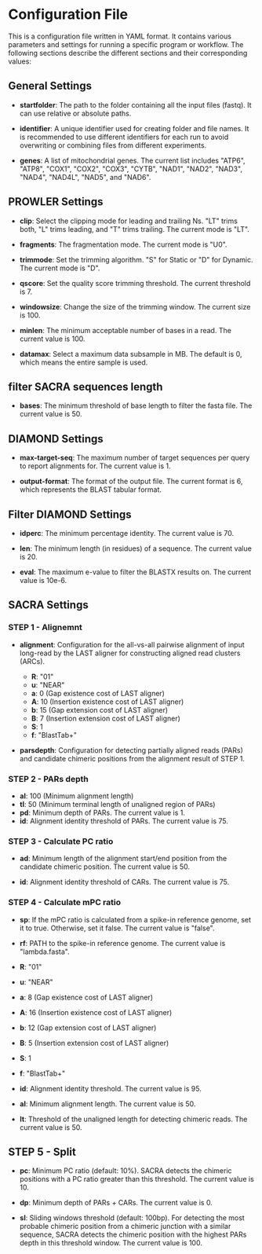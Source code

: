 # Configuration File

This is a configuration file written in YAML format. It contains various parameters and settings for running a specific program or workflow. The following sections describe the different sections and their corresponding values:

## General Settings
- **startfolder**: The path to the folder containing all the input files (fastq). It can use relative or absolute paths. 

- **identifier**: A unique identifier used for creating folder and file names. It is recommended to use different identifiers for each run to avoid overwriting or combining files from different experiments. 

- **genes**: A list of mitochondrial genes. The current list includes "ATP6", "ATP8", "COX1", "COX2", "COX3", "CYTB", "NAD1", "NAD2", "NAD3", "NAD4", "NAD4L", "NAD5", and "NAD6".

## PROWLER Settings
- **clip**: Select the clipping mode for leading and trailing Ns. "LT" trims both, "L" trims leading, and "T" trims trailing. The current mode is "LT".

- **fragments**: The fragmentation mode. The current mode is "U0".

- **trimmode**: Set the trimming algorithm. "S" for Static or "D" for Dynamic. The current mode is "D".

- **qscore**: Set the quality score trimming threshold. The current threshold is 7.

- **windowsize**: Change the size of the trimming window. The current size is 100.

- **minlen**: The minimum acceptable number of bases in a read. The current value is 100.

- **datamax**: Select a maximum data subsample in MB. The default is 0, which means the entire sample is used.

## filter SACRA sequences length
- **bases**: The minimum threshold of base length to filter the fasta file. The current value is 50.

## DIAMOND Settings
- **max-target-seq**: The maximum number of target sequences per query to report alignments for. The current value is 1.

- **output-format**: The format of the output file. The current format is 6, which represents the BLAST tabular format.

## Filter DIAMOND Settings
- **idperc**: The minimum percentage identity. The current value is 70.

- **len**: The minimum length (in residues) of a sequence. The current value is 20.

- **eval**: The maximum e-value to filter the BLASTX results on. The current value is 10e-6.

## SACRA Settings
### STEP 1 - Alignemnt
- **alignment**: Configuration for the all-vs-all pairwise alignment of input long-read by the LAST aligner for constructing aligned read clusters (ARCs).
  - **R**: "01"
  - **u**: "NEAR"
  - **a**: 0 (Gap existence cost of LAST aligner)
  - **A**: 10 (Insertion existence cost of LAST aligner)
  - **b**: 15 (Gap extension cost of LAST aligner)
  - **B**: 7 (Insertion extension cost of LAST aligner)
  - **S**: 1
  - **f**: "BlastTab+"

- **parsdepth**: Configuration for detecting partially aligned reads (PARs) and candidate chimeric positions from the alignment result of STEP 1.

### STEP 2 - PARs depth
  - **al**: 100 (Minimum alignment length)
  - **tl**: 50 (Minimum terminal length of unaligned region of PARs)
  - **pd**: Minimum depth of PARs. The current value is 1.
  - **id**: Alignment identity threshold of PARs. The current value is 75.

### STEP 3 - Calculate PC ratio
- **ad**: Minimum length of the alignment start/end position from the candidate chimeric position. The current value is 50.

- **id**: Alignment identity threshold of CARs. The current value is 75.

### STEP 4 - Calculate mPC ratio    
- **sp**: If the mPC ratio is calculated from a spike-in reference genome, set it to true. Otherwise, set it false. The current value is "false".

- **rf**: PATH to the spike-in reference genome. The current value is "lambda.fasta".

- **R**: "01"
- **u**: "NEAR"
- **a**: 8 (Gap existence cost of LAST aligner)
- **A**: 16 (Insertion existence cost of LAST aligner)
- **b**: 12 (Gap extension cost of LAST aligner)
- **B**: 5 (Insertion extension cost of LAST aligner)
- **S**: 1
- **f**: "BlastTab+"
- **id**: Alignment identity threshold. The current value is 95.
- **al**: Minimum alignment length. The current value is 50.
- **lt**: Threshold of the unaligned length for detecting chimeric reads. The current value is 50.

## STEP 5 - Split
- **pc**: Minimum PC ratio (default: 10%). SACRA detects the chimeric positions with a PC ratio greater than this threshold. The current value is 10.

- **dp**: Minimum depth of PARs + CARs. The current value is 0.

- **sl**: Sliding windows threshold (default: 100bp). For detecting the most probable chimeric position from a chimeric junction with a similar sequence, SACRA detects the chimeric position with the highest PARs depth in this threshold window. The current value is 100.

